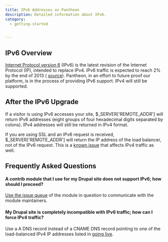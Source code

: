 ```yaml
---
title: IPv6 Addresses on Pantheon
description: Detailed information about IPv6.
category:
  - getting-started


---
```


## IPv6 Overview

[Internet Protocol version 6](http://en.wikipedia.org/wiki/IPv6) (IPv6) is the latest revision of the Internet Protocol (IP), intended to replace IPv4. IPv6 traffic is expected to reach 2% by the end of 2013 ( [source](http://www.circleid.com/posts/20121128_ipv6_a_2012_report_card/)). Pantheon, in an effort to future proof our platform, is in the process of providing IPv6 support. IPv4 will still be supported.

## After the IPv6 Upgrade

If a visitor is using IPv6 accesses your site, $\_SERVER['REMOTE\_ADDR'] will return IPv6 addresses (eight groups of four hexadecimal digits separated by colons). IPv4 addresses will still be returned in IPv4 format.  


If you are using SSL and an IPv6 request is received, $\_SERVER['REMOTE\_ADDR'] will return the IP address of the load balancer, not of the IPv6 request. This is a [known issue](/docs/articles/drupal/getting-the-client-ip-address) that affects IPv4 traffic as well.

## Frequently Asked Questions

#### A contrib module that I use for my Drupal site does not support IPv6; how should I proceed?

[Use the issue queue](https://drupal.org/node/317) of the module in question to communicate with the module maintainers.

#### My Drupal site is completely incompatible with IPv6 traffic; how can I force IPv4 traffic?

Use a A DNS record instead of a CNAME DNS record pointing to one of the load-balanced IPv4 IP addresses listed in [going live](/docs/articles/going-live).
